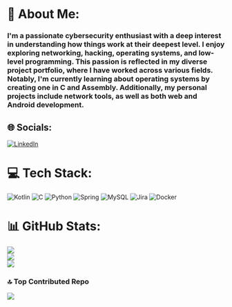 # :call_me_hand: About Me:
### I'm a passionate cybersecurity enthusiast with a deep interest in understanding how things work at their deepest level. I enjoy exploring networking, hacking, operating systems, and low-level programming. This passion is reflected in my diverse project portfolio, where I have worked across various fields. Notably, I'm currently learning about operating systems by creating one in C and Assembly. Additionally, my personal projects include network tools, as well as both web and Android development.


## 🌐 Socials:
[![LinkedIn](https://img.shields.io/badge/LinkedIn-%230077B5.svg?logo=linkedin&logoColor=white)](https://linkedin.com/in/caiocesarsiqueira) 

# 💻 Tech Stack:
![Kotlin](https://img.shields.io/badge/kotlin-%237F52FF.svg?style=for-the-badge&logo=kotlin&logoColor=white) ![C](https://img.shields.io/badge/c-%2300599C.svg?style=for-the-badge&logo=c&logoColor=white) ![Python](https://img.shields.io/badge/python-3670A0?style=for-the-badge&logo=python&logoColor=ffdd54) ![Spring](https://img.shields.io/badge/spring-%236DB33F.svg?style=for-the-badge&logo=spring&logoColor=white) ![MySQL](https://img.shields.io/badge/mysql-%2300000f.svg?style=for-the-badge&logo=mysql&logoColor=white) ![Jira](https://img.shields.io/badge/jira-%230A0FFF.svg?style=for-the-badge&logo=jira&logoColor=white) ![Docker](https://img.shields.io/badge/docker-%230db7ed.svg?style=for-the-badge&logo=docker&logoColor=white)
# 📊 GitHub Stats:
![](https://github-readme-stats.vercel.app/api?username=CaiocSiqueira&theme=synthwave&hide_border=false&include_all_commits=true&count_private=true)<br/>
![](https://github-readme-streak-stats.herokuapp.com/?user=CaiocSiqueira&theme=synthwave&hide_border=false)<br/>
![](https://github-readme-stats.vercel.app/api/top-langs/?username=CaiocSiqueira&theme=synthwave&hide_border=false&include_all_commits=true&count_private=true&layout=compact)

### 🔝 Top Contributed Repo
![](https://github-contributor-stats.vercel.app/api?username=CaiocSiqueira&limit=5&theme=dark&combine_all_yearly_contributions=true)

<!-- Proudly created with GPRM ( https://gprm.itsvg.in ) -->
